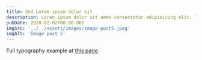 ```yaml
---
title: 2nd Lorem ipsum dolor sit
description: Lorem ipsum dolor sit amet consectetur adipisicing elit. Tenetur vero esse non molestias eos excepturi.
pubDate: 2020-02-02T00:00:00Z
imgSrc: '../../assets/images/image-post5.jpeg'
imgAlt: 'Image post 5'
---
```


Full typography example at [this page](./sixth-post).
